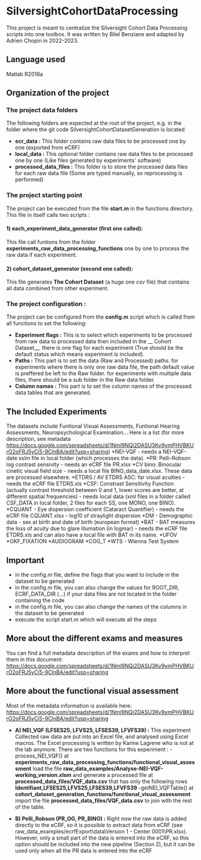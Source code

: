 # SilversightCohortDataProcessing
This project is meant to centralize  the Silversight Cohort Data Processing scripts into one toolbox.
It was written by Bilel Benziane and adapted by Adrien Chopin in 2022-2023.

## Language used 
Matlab R2018a

## Organization of the project

### The project data folders
The following folders are expected at the root of the project, e.g. in the folder where the git code SilversightCohortDatasetGeneration is located
* __ecr_data :__ This folder contains raw data files to be processed one by one (exported from eCRF)
* __local_data :__ This optional folder contains raw data files to be processed one by one (Like files generated by experiments' software)
* __processed_data_files :__ This folder is to store the processed data files for each raw data file (Some are typed manually, so reprocessing is performed) 

### The project starting point 
The project can be executed from the file __start.m__ in the functions directory. This file in itself calls two scripts :  

#### 1) each_experiment_data_generator (first one called): 
This file call funtions from the folder __experiments_raw_data_processing_functions__ one by one to process the raw data if each experiment. 

#### 2) cohort_dataset_generator (second one called): 
This file generates __The Cohort Dataset__  (a huge one csv file) that contains all data combined from other experiment.  

### The project configuration : 
The project can be configured from the __config.m__ script which is called from all functions to set the following:
* __Experiment flags :__ This is to select which experiments to be processed from raw data to processed data then included in the __ Cohort Dataset__. there is one flag for each experiment (True should be the default status which means experiment is included).
* __Paths :__ This part is to set the data (Raw and Processed) paths. for experiments where there is only one raw data file, the path default value is preffered be left to the Raw folder. for experiments with multiple data files, there should be a sub folder in the Raw data folder.
* __Column names :__ This part is to set the column names of the processed data tables that are generated.  

## The Included Experiments
The datasets include Funtional Visual Assessments, Funtional Hearing Assessments, Neuropsychological Examination...
Here is a list (for more description, see metadata https://docs.google.com/spreadsheets/d/1Nml9NQi2DASU3Kv9ymPHVBKUrO2oFRJ5yCi5-9ClnBA/edit?usp=sharing)
*NEI-VQF - needs a NEI-VQF-date xslm file in local folder (which processes the data).
*PR: Pelli-Robson log contrast sensivity - needs an eCRF file PR.xlsx 
*CV bino: Binocular cinetic visual field size - needs a local file BINO_data_date.xlsx. These data are processed elsewhere.
*ETDRS / AV ETDRS ASC: far visual acuities - needs the eCRF file ETDRS.xls 
*CSF: Constrast Sensitivity Function (actually contrast threshold between 0 and 1, lower scores are better, at different spatial frequencies) - needs local data (xml files in a folder called CSF_DATA in local folder, 2 files for each SS, one MONO, one BINO). 
*CQUANT - Eye dispersion coefficient (Cataract Quantifier) - needs the eCRF file CQUANT.xlsx - log10 of straylight dispersion
*DM - Demographic data - sex at birth and date of birth (european format)
*BAT - BAT measures the loss of acuity due to glare illumation (in logmar) - needs the eCRF file ETDRS.xls and can also have a local file with BAT in its name.
*UFOV
*OKF_FIXATION
*AUDIOGRAM
*COG_T
*WTS - Wienna Test System

## Important
* in the config.m file, define the flags that you want to include in the dataset to be generated
* in the config.m file, you can also change the values for ROOT_DIR, ECRF_DATA_DIR (...) if your data files are not located in the folder containing the code
* in the config.m file, you can also change the names of the columns in the dataset to be generated
* execute the script start.m which will execute all the steps

## More about the different exams and measures
You can find a full metadata description of the exams and how to interpret them in this document:
https://docs.google.com/spreadsheets/d/1Nml9NQi2DASU3Kv9ymPHVBKUrO2oFRJ5yCi5-9ClnBA/edit?usp=sharing

## More about the functional visual assessment
Most of the metadata information is available here: https://docs.google.com/spreadsheets/d/1Nml9NQi2DASU3Kv9ymPHVBKUrO2oFRJ5yCi5-9ClnBA/edit?usp=sharing
* __A) NEI_VQF (LFSES25, LFVS25, LFSES39, LFVFS39) :__ 
This experiment Collected raw data are put into an Excel file, and analysed using Excel macros. The Excel processing is written by Karine Lagrene who is not at the lab anymore.
There are two functions for this experiment :
-process_NEI_VQF() at __experiments_raw_data_processing_functions/functional_visual_assessment__ load the file __raw_data_examples/Analyse-NEI-VQF-working_version.xlsm__ and generate a processed file at __processed_data_files/VQF_data.csv__ that has only the following rows __Identifiant,LFSES25,LFVS25,LFSES39,LFVFS39__
-getNEI_VQFTable() at __cohort_dataset_generation_functions/functional_visual_assessment__  import the file __processed_data_files/VQF_data.csv__ to join with the rest of the table.   

* __B) Pelli_Robson (PR_OG, PR_BINO) :__
Right now the raw data is added directly to the eCRF, so it is possible to extract data
from eCRF (see raw_data_examples/ecrfExport\data\Version 1 - Center
0001\PR.xlsx). However, only a small part of the data is entered into the eCRF, so
this option should be included into the new pipeline (Section 2), but it can be used
only when all the PR data is entered into the eCRF


	
